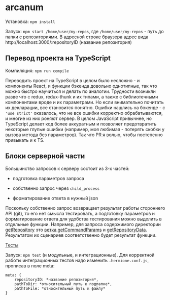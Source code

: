 # arcanum
 
Установка: `npm install`

Запуск: `npm start /home/user/my-repos`, где `/home/user/my-repos` - путь до папки с репозиториями. В адресной строке браузера адрес вида http://localhost:3000/:repositoryID (название репозитория)

## Перевод проекта на TypeScript

Компиляция: `npm run compile`

Переводить проект на TypeScript в целом было несложно - и компоненты React, и функции бэкенда довольно однотипные, так что можно быстро научиться и делать по аналогии. Трудности возникли разве что с redux, redux-thunk и их типами, а также с библиотечными компонентами вроде <Router /> и их параметрами. Но если внимательно почитать их декларации, все становится понятно.
Ошибки нашлись на бэкенде - с `'use strict'` оказалось, что не все ошибки корректно обрабатываются, и многие из них роняют сервер.
В целом JavaScript привычнее, но TypeScript делает код более аккуратным и позволяет предотвратить некоторые глупые ошибки (например, моя любимая - потерять скобки у вызова метода без параметров). Так что PR я волью, чтобы постепенно привыкать и к TS.

## Блоки серверной части

Большинство запросов к серверу состоит из 3-х частей:

- подготовка параметров запроса

- собственно запрос через `child_process`

- форматирование ответа в нужный json

Поскольку собственно запрос возвращает результат работы стороннего API (git), то его нет смысла тестировать, а подготовку параметров и форматирование ответа для удобства тестирования можно выделить в отдельные функции. Например, для запроса содержимого директории [getRepository](https://github.com/wwwildcat/arcanum/blob/tests/src/server/callbacks/getRepository/getRepository.js) это [ветка getCommandParams](https://github.com/wwwildcat/arcanum/blob/tests/src/server/callbacks/getCommandParams.js#L11) и [getRepositoryData](https://github.com/wwwildcat/arcanum/blob/tests/src/server/callbacks/getRepository/getRepositoryData.js). Результатом их сценариев соответственно будет результат функции.

[Тесты](https://github.com/wwwildcat/arcanum/tree/tests/tests)

Запуск: `npm test` (и модульные, и интеграционные). Для корректной работы интеграционных тестов надо изменить `.hermione.conf.js`, прописав в поле meta:
```
meta: {
	repositoryID: *название репозитория*,
	pathToDir: *относительный путь к подпапке*,
	pathToFile: *относительный путь к файлу*
}
```